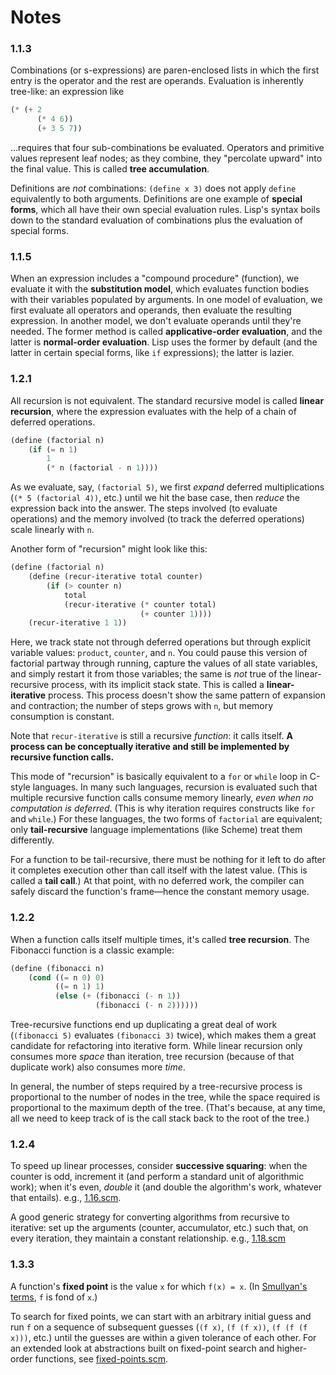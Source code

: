 # Notes

### 1.1.3
Combinations (or s-expressions) are paren-enclosed lists in which the first entry is the operator and the rest are operands. Evaluation is inherently tree-like: an expression like
```scm
(* (+ 2
      (* 4 6))
      (+ 3 5 7))
```
...requires that four sub-combinations be evaluated. Operators and primitive values represent leaf nodes; as they combine, they "percolate upward" into the final value. This is called **tree accumulation**.

Definitions are _not_ combinations: `(define x 3)` does not apply `define` equivalently to both arguments. Definitions are one example of **special forms**, which all have their own special evaluation rules. Lisp's syntax boils down to the standard evaluation of combinations plus the evaluation of special forms.

### 1.1.5
When an expression includes a "compound procedure" (function), we evaluate it with the **substitution model**, which evaluates function bodies with their variables populated by arguments. In one model of evaluation, we first evaluate all operators and operands, then evaluate the resulting expression. In another model, we don't evaluate operands until they're needed. The former method is called **applicative-order evaluation**, and the latter is **normal-order evaluation**. Lisp uses the former by default (and the latter in certain special forms, like `if` expressions); the latter is lazier.

### 1.2.1
All recursion is not equivalent. The standard recursive model is called **linear recursion**, where the expression evaluates with the help of a chain of deferred operations.
```scm
(define (factorial n)
    (if (= n 1)
        1
        (* n (factorial - n 1))))
```
As we evaluate, say, `(factorial 5)`, we first _expand_ deferred multiplications (`(* 5 (factorial 4))`, etc.) until we hit the base case, then _reduce_ the expression back into the answer. The steps involved (to evaluate operations) and the memory involved (to track the deferred operations) scale linearly with `n`.

Another form of "recursion" might look like this:
```scm
(define (factorial n)
    (define (recur-iterative total counter)
        (if (> counter n)
            total
            (recur-iterative (* counter total)
                             (+ counter 1))))
    (recur-iterative 1 1))
```

Here, we track state not through deferred operations but through explicit variable values: `product`, `counter`, and `n`. You could pause this version of factorial partway through running, capture the values of all state variables, and simply restart it from those variables; the same is _not_ true of the linear-recursive process, with its implicit stack state. This is called a **linear-iterative** process. This process doesn't show the same pattern of expansion and contraction; the number of steps grows with `n`, but memory consumption is constant.

Note that `recur-iterative` is still a recursive _function_: it calls itself. **A process can be conceptually iterative and still be implemented by recursive function calls.**

This mode of "recursion" is basically equivalent to a `for` or `while` loop in C-style languages. In many such languages, recursion is evaluated such that multiple recursive function calls consume memory linearly, _even when no computation is deferred_. (This is why iteration requires constructs like `for` and `while`.) For these languages, the two forms of `factorial` are equivalent; only **tail-recursive** language implementations (like Scheme) treat them differently.

For a function to be tail-recursive, there must be nothing for it left to do after it completes execution other than call itself with the latest value. (This is called a **tail call**.) At that point, with no deferred work, the compiler can safely discard the function's frame—hence the constant memory usage.

### 1.2.2
When a function calls itself multiple times, it's called **tree recursion**. The Fibonacci function is a classic example:
```scm
(define (fibonacci n)
    (cond ((= n 0) 0)
          ((= n 1) 1)
          (else (+ (fibonacci (- n 1))
                   (fibonacci (- n 2))))))
```
Tree-recursive functions end up duplicating a great deal of work (`(fibonacci 5)` evaluates `(fibonacci 3)` twice), which makes them a great candidate for refactoring into iterative form. While linear recursion only consumes more _space_ than iteration, tree recursion (because of that duplicate work) also consumes more _time_.

In general, the number of steps required by a tree-recursive process is proportional to the number of nodes in the tree, while the space required is proportional to the maximum depth of the tree. (That's because, at any time, all we need to keep track of is the call stack back to the root of the tree.)

### 1.2.4
To speed up linear processes, consider **successive squaring**: when the counter is odd, increment it (and perform a standard unit of algorithmic work); when it's even, _double_ it (and double the algorithm's work, whatever that entails). e.g., [1.16.scm](1.16.scm).

A good generic strategy for converting algorithms from recursive to iterative: set up the arguments (counter, accumulator, etc.) such that, on every iteration, they maintain a constant relationship. e.g., [1.18.scm](1.18.scm)

### 1.3.3
A function's **fixed point** is the value `x` for which `f(x) = x`. (In [Smullyan's terms](https://github.com/david-davidson/to-mock-a-mockingbird), `f` is fond of `x`.)

To search for fixed points, we can start with an arbitrary initial guess and run `f` on a sequence of subsequent guesses (`(f x)`, `(f (f x))`, `(f (f (f x)))`, etc.) until the guesses are within a given tolerance of each other. For an extended look at abstractions built on fixed-point search and higher-order functions, see [fixed-points.scm](fixed-points.scm).
